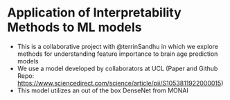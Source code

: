 # Application of Interpretability Methods to ML models
- This is a collaborative project with @terrinSandhu in which we explore methods for understanding feature importance to brain age prediction models
- We use a model developed by collaborators at UCL (Paper and Github Repo: https://www.sciencedirect.com/science/article/pii/S1053811922000015)
- This model utilizes an out of the box DenseNet from MONAI 
